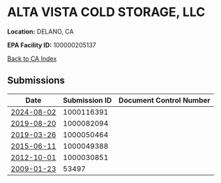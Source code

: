 # ALTA VISTA COLD STORAGE, LLC

**Location:** DELANO, CA

**EPA Facility ID:** 100000205137

[Back to CA Index](../../index.md)

## Submissions

| Date | Submission ID | Document Control Number |
|------|--------------|-------------------------|
| [2024-08-02](submissions/1000116391.md) | 1000116391 |  |
| [2019-08-20](submissions/1000082094.md) | 1000082094 |  |
| [2019-03-26](submissions/1000050464.md) | 1000050464 |  |
| [2015-06-11](submissions/1000049388.md) | 1000049388 |  |
| [2012-10-01](submissions/1000030851.md) | 1000030851 |  |
| [2009-01-23](submissions/53497.md) | 53497 |  |
